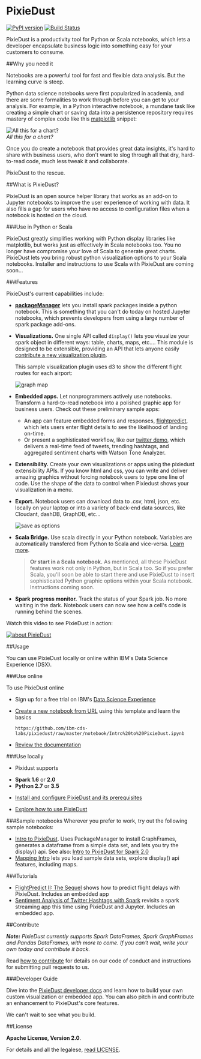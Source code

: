 # PixieDust

[![PyPI version](https://badge.fury.io/py/pixiedust.svg)](https://badge.fury.io/py/pixiedust)
[![Build Status](https://travis-ci.org/ibm-cds-labs/pixiedust.svg?branch=master)](https://travis-ci.org/ibm-cds-labs/pixiedust)  

PixieDust is a productivity tool for Python or Scala notebooks, which lets a developer encapsulate business logic into something easy for your customers to consume.

##Why you need it

Notebooks are a powerful tool for fast and flexible data analysis. But the learning curve is steep.

Python data science notebooks were first popularized in academia, and there are some formalities to work through before you can get to your analysis. For example, in a Python interactive notebook, a mundane task like creating a simple chart or saving data into a persistence repository requires mastery of complex code like this [matplotlib](http://matplotlib.org/) snippet:

![All this for a chart?](https://developer.ibm.com/wp-content/uploads/sites/85/2016/10/hairymatplotlib.png)<br>
*All this for a chart?*

Once you do create a notebook that provides great data insights, it&#39;s hard to share with business users, who don't want to slog through all that dry, hard-to-read code, much less tweak it and collaborate.

PixieDust to the rescue. 

##What is PixieDust?

PixieDust is an open source helper library that works as an add-on to Jupyter notebooks to improve the user experience of working with data. It also fills a gap for users who have no access to configuration files when a notebook is hosted on the cloud. 

###Use in Python or Scala

PixieDust greatly simplifies working with Python display libraries like matplotlib, but works just as effectively in Scala notebooks too. You no longer have compromise your love of Scala to generate great charts. PixieDust lets you bring robust python visualization options to your Scala notebooks. Installer and instructions to use Scala with PixieDust are coming soon... 

###Features

PixieDust's current capabilities include:

- **[packageManager](https://ibm-cds-labs.github.io/pixiedust/packagemanager.html)** lets you install spark packages inside a python notebook. This is something that you can't do today on hosted Jupyter notebooks, which prevents developers from using a large number of spark package add-ons.

- **Visualizations.** One single API called `display()` lets you visualize your spark object in different ways: table, charts, maps, etc.... This module is designed to be extensible, providing an API that lets anyone easily [contribute a new visualization plugin](https://ibm-cds-labs.github.io/pixiedust/writeviz.html). 
   
   This sample visualization plugin uses d3 to show the different flight routes for each airport:

   ![graph map](http://developer.ibm.com/clouddataservices/wp-content/uploads/sites/47/2016/07/pd_graphmap.png)
- **Embedded apps.** Let nonprogrammers actively use notebooks. Transform a hard-to-read notebook into a polished graphic app for business users. Check out these preliminary sample apps: 

   - An app can feature embedded forms and responses, [flightpredict](https://github.com/ibm-cds-labs/simple-data-pipe-connector-flightstats/tree/master/pixiedust_flightpredict), which lets users enter flight details to see the likelihood of landing on-time.
   - Or present a sophisticated workflow, like our [twitter demo](https://github.com/ibm-cds-labs/pixiedust_incubator/tree/master/twitterdemo), which delivers a real-time feed of tweets, trending hashtags, and aggregated sentiment charts with Watson Tone Analyzer. 

- **Extensibility.** Create your own visualizations or apps using the pixiedust extensibility APIs. If you know html and css, you can write and deliver amazing graphics without forcing notebook users to type one line of code. Use the shape of the data to control when Pixiedust shows your visualization in a menu.

- **Export.** Notebook users can download data to .csv, html, json, etc. locally on your laptop or into a variety of back-end data sources, like Cloudant, dashDB, GraphDB, etc...

   ![save as options](http://developer.ibm.com/clouddataservices/wp-content/uploads/sites/47/2016/07/pd_download.png)
- **Scala Bridge.** Use scala directly in your Python notebook. Variables are automatically transfered from Python to Scala and vice-versa.   [Learn more](https://ibm-cds-labs.github.io/pixiedust/scalabridge.html).

  > **Or start in a Scala notebook.** As mentioned, all these PixieDust features work not only in Python, but in Scala too. So if you prefer Scala, you'll soon be able to start there and use PixieDust to insert sophisticated Python graphic options within your Scala notebook. Instructions coming soon.

- **Spark progress monitor.** Track the status of your Spark job. No more waiting in the dark. Notebook users can now see how a cell's code is running behind the scenes.

Watch this video to see PixieDust in action: 

[![about PixieDust](https://img.youtube.com/vi/qetedQg8m3k/0.jpg)](https://www.youtube.com/watch?v=qetedQg8m3k) 

##Usage

You can use PixieDust locally or online within IBM's Data Science Experience (DSX). 

###Use online

To use PixieDust online
* Sign up for a free trial on IBM's [Data Science Experience](http://datascience.ibm.com/)
* [Create a new notebook from URL](http://datascience.ibm.com/docs/content/analyze-data/creating-notebooks.html) using this template and learn the basics

  `https://github.com/ibm-cds-labs/pixiedust/raw/master/notebook/Intro%20to%20PixieDust.ipynb` 
  
* [Review the documentation](https://ibm-cds-labs.github.io/pixiedust/use.html)  

###Use locally

* Pixidust supports
 - **Spark 1.6** or **2.0** 
 - **Python 2.7** or **3.5** 

* [Install and configure PixieDust and its prerequisites](https://ibm-cds-labs.github.io/pixiedust/install.html) 

* [Explore how to use PixieDust](https://ibm-cds-labs.github.io/pixiedust/use.html)


###Sample notebooks
Wherever you prefer to work, try out the following sample notebooks:

 - [Intro to PixieDust](https://github.com/ibm-cds-labs/pixiedust/blob/master/notebook/Intro%20to%20PixieDust.ipynb).  Uses PackageManager to install GraphFrames, generates a dataframe from a simple data set, and lets you try the display() api. See also: [Intro to PixieDust for Spark 2.0](https://github.com/ibm-cds-labs/pixiedust/blob/master/notebook/Intro%20to%20PixieDust%20Spark%202.0.ipynb)
 - [Mapping Intro](https://github.com/ibm-cds-labs/pixiedust/blob/master/notebook/mapping_intro.ipynb) lets you load sample data sets, explore display() api features, including maps.

###Tutorials

 - [FlightPredict II: The Sequel](https://medium.com/ibm-watson-data-lab/flightpredict-ii-the-sequel-fb613afd6e91) shows how to predict flight delays with PixieDust. Includes an embedded app
 - [Sentiment Analysis of Twitter Hashtags with Spark](https://medium.com/ibm-watson-data-lab/real-time-sentiment-analysis-of-twitter-hashtags-with-spark-7ee6ca5c1585#.gbqjjf3ef) revisits a spark streaming app this time using PixieDust and Jupyter. Includes an embedded app.

##Contribute

_**Note:** PixieDust currently supports Spark DataFrames, Spark GraphFrames and Pandas DataFrames, with more to come. If you can't wait, write your own today and contribute it back._

Read [how to contribute](https://ibm-cds-labs.github.io/pixiedust/contribute.html) for details on our code of conduct and instructions for submitting pull requests to us. 

###Developer Guide

Dive into the [PixieDust developer docs](https://ibm-cds-labs.github.io/pixiedust/) and learn how to build your own custom visualization or embedded app. You can also pitch in and contribute an enhancement to PixieDust's core features. 

We can't wait to see what you build.

##License

**Apache License, Version 2.0**. 

For details and all the legalese, [read LICENSE](https://github.com/ibm-cds-labs/pixiedust/blob/master/LICENSE).
